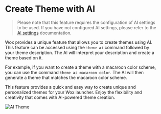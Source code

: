 # Create Theme with AI

> Please note that this feature requires the configuration of AI settings to be used. If you have not configured AI settings, please refer to the [AI settings](ai_settings.md)
> documentation.

Wox provides a unique feature that allows you to create themes using AI. This feature can be accessed using the `theme ai` command followed by your theme description. The AI will
interpret your description and create a theme based on it.

For example, if you want to create a theme with a macaroon color scheme, you can use the command `theme ai macaroon color`. The AI will then generate a theme that matches the
macaroon color scheme.

This feature provides a quick and easy way to create unique and personalized themes for your Wox launcher. Enjoy the flexibility and creativity that comes with AI-powered theme
creation.

![AI Theme](https://raw.githubusercontent.com/Wox-launcher/Wox/v2/docs/images/ai_theme.jpg)